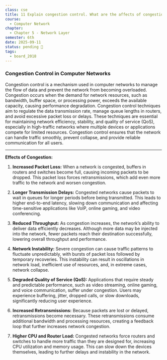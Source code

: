 ```yaml
---
class: cse
title: 11 Explain congestion control. What are the affects of congestion?
course:
  - Computer Network
chapter:
  - Chapter 5 - Network Layer
semester: 6th
date: 2025-09-11
status: pending 🛑
tags:
  - board_2018
---
```

### Congestion Control in Computer Networks

Congestion control is a mechanism used in computer networks to manage the flow of data and prevent the network from becoming overloaded. Congestion occurs when the demand for network resources, such as bandwidth, buffer space, or processing power, exceeds the available capacity, causing performance degradation. Congestion control techniques aim to regulate the data transmission rate, manage queue lengths in routers, and avoid excessive packet loss or delays. These techniques are essential for maintaining network efficiency, stability, and quality of service (QoS), especially in high-traffic networks where multiple devices or applications compete for limited resources. Congestion control ensures that the network can handle traffic smoothly, prevent collapse, and provide reliable communication for all users.

---

**Effects of Congestion:**

1. **Increased Packet Loss:** When a network is congested, buffers in routers and switches become full, causing incoming packets to be dropped. This packet loss forces retransmissions, which add even more traffic to the network and worsen congestion.
    
2. **Longer Transmission Delays:** Congested networks cause packets to wait in queues for longer periods before being transmitted. This leads to higher end-to-end latency, slowing down communication and affecting time-sensitive applications like VoIP, online gaming, and video conferencing.
    
3. **Reduced Throughput:** As congestion increases, the network’s ability to deliver data efficiently decreases. Although more data may be injected into the network, fewer packets reach their destination successfully, lowering overall throughput and performance.
    
4. **Network Instability:** Severe congestion can cause traffic patterns to fluctuate unpredictably, with bursts of packet loss followed by temporary recoveries. This instability can result in oscillations in network load, inefficient use of resources, and, in extreme cases, network collapse.
    
5. **Degraded Quality of Service (QoS):** Applications that require steady and predictable performance, such as video streaming, online gaming, and voice communication, suffer under congestion. Users may experience buffering, jitter, dropped calls, or slow downloads, significantly reducing user experience.
    
6. **Increased Retransmissions:** Because packets are lost or delayed, retransmissions become necessary. These retransmissions consume additional bandwidth and processing resources, creating a feedback loop that further increases network congestion.
    
7. **Higher CPU and Router Load:** Congested networks force routers and switches to handle more traffic than they are designed for, increasing CPU utilization and memory usage. This can slow down the devices themselves, leading to further delays and instability in the network.